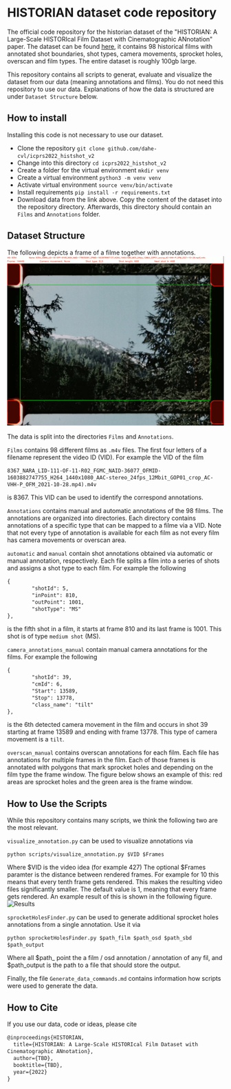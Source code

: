 # HISTORIAN dataset code repository
The official code repository for the historian dataset of the "HISTORIAN: A Large-Scale HISTORIcal Film Dataset with Cinematographic ANnotation" paper. The dataset can be found [here](https://zenodo.org/record/6184281), it contains 98 historical films with annotated shot boundaries, shot types, camera movements, sprocket holes, overscan and film types. The entire dataset is roughly 100gb large.

This repository contains all scripts to generat, evaluate and visualize the dataset from our data (meaning annotations and films). You do not need this repository to use our data. Explanations of how the data is structured are under `Dataset Structure` below.

## How to install
Installing this code is not necessary to use our dataset. 

- Clone the repository ```git clone github.com/dahe-cvl/icprs2022_histshot_v2```
- Change into this directory ```cd icprs2022_histshot_v2```
- Create a folder for the virtual environment ```mkdir venv```
- Create a virtual environment ```python3 -m venv venv```
- Activate virtual environment ```source venv/bin/activate```
- Install requirements ```pip install -r requirements.txt```
- Download data from the link above. Copy the content of the dataset into the repository directory. Afterwards, this directory should contain an `Films` and `Annotations` folder.

## Dataset Structure
The following depicts a frame of a filme together with annotations.
<img src="imgs/film_vis_1.png" alt="Results" width="800">

The data is split into the directories `Films` and `Annotations`.

`Films` contains 98 different films as `.m4v` files. The first four letters of a filename represent the video ID (VID). For example the VID of the film 
```
8367_NARA_LID-111-OF-11-R02_FGMC_NAID-36077_OFMID-1603882747755_H264_1440x1080_AAC-stereo_24fps_12Mbit_GOP01_crop_AC-VHH-P_OFM_2021-10-28.mp4).m4v
```
is 8367. This VID can be used to identify the correspond annotations.


`Annotations` contains manual and automatic annotations of the 98 films. The annotations are organized into directories. Each directory contains annotations of a specific type that can be mapped to a filme via a VID. Note that not every type of annotation is available for each film as not every film has camera movements or overscan area.


`automatic` and `manual` contain shot annotations obtained via automatic or manual annotation, respectively. Each file splits a film into a series of shots and assigns a shot type to each film. For example the following
```
{
        "shotId": 5,
        "inPoint": 810,
        "outPoint": 1001,
        "shotType": "MS"
},
```
is the fifth shot in a film, it starts at frame 810 and its last frame is 1001. This shot is of type `medium shot` (MS).

`camera_annotations_manual` contain manual camera annotations for the films. For example the following
```
{
        "shotId": 39,
        "cmId": 6,
        "Start": 13589,
        "Stop": 13778,
        "class_name": "tilt"
},
```
is the 6th detected camera movement in the film and occurs in shot 39 starting at frame 13589 and ending with frame 13778. This type of camera movement is a `tilt`.

`overscan_manual` contains overscan annotations for each film. Each file has annotations for multiple frames in the film. Each of those frames is annotated with polygons that mark sprocket holes and depending on the film type the frame window. The figure below shows an example of this: red areas are sprocket holes and the green area is the frame window.

## How to Use the Scripts
While this repository contains many scripts, we think the following two are the most relevant.

```visualize_annotation.py``` can be used to visualize annotations via
```
python scripts/visualize_annotation.py $VID $Frames
```
Where $VID is the video idea (for example 427)
The optional $Frames paramter is the distance between rendered frames.
For example for 10 this means that every tenth frame gets rendered.
This makes the resulting video files significantly smaller.
The default value is 1, meaning that every frame gets rendered. An example result of this is shown in the following figure.
<img src="imgs/film_vis_2.png" alt="Results" width="800">

```sprocketHolesFinder.py``` can be used to generate additional sprocket holes annotations from a single annotation.  Use it via
```
python sprocketHolesFinder.py $path_film $path_osd $path_sbd $path_output
```
Where all $path_ point the a film / osd annotation / annotation of any fil, and  $path_output is the path to a file that should store the output.


Finally, the file ```Generate_data_commands.md``` contains information how scripts were used to generate the data. 


## How to Cite
If you use our data, code or ideas, please cite
```
@inproceedings{HISTORIAN,
  title={HISTORIAN: A Large-Scale HISTORIcal Film Dataset with Cinematographic ANnotation},
  author={TBD},
  booktitle={TBD},
  year={2022}
}
```